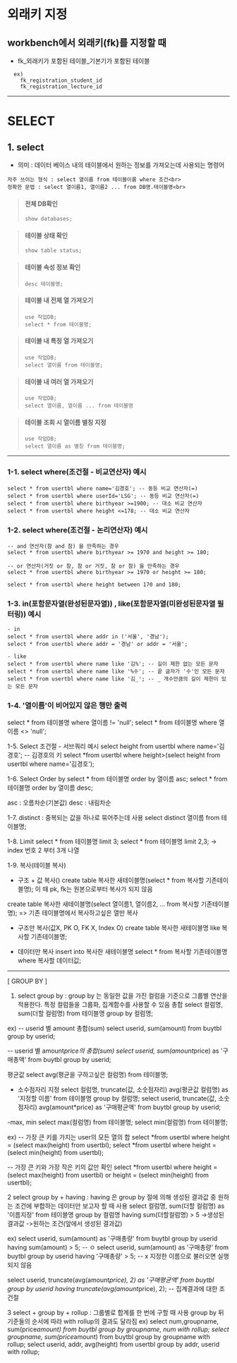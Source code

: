 # 외래키 지정<br>

## workbench에서 외래키(fk)를 지정할 때<br>

* fk_외래키가 포함된 테이블_기본기가 포함된 테이블

```
  ex)
	fk_registration_student_id
	fk_registration_lecture_id
```

<hr>

# SELECT<br>

## 1. select<br>

* 의미 : 데이터 베이스 내의 테이블에서 원하는 정보를 가져오는데 사용되는 명령어<br>

```
자주 쓰이는 형식 : select 열이름 from 테이블이름 where 조건<br>
정확한 문법 : select 열이름1, 열이름2 ... from DB명.테이블명<br>
```


> #### 전체 DB확인
>     show databases;

> #### 테이블 상태 확인
>     show table status;

> #### 테이블 속성 정보 확인
>     desc 테이블명;

> #### 테이블 내 전체 열 가져오기
>     use 작업DB;
>     select * from 테이블명;

> #### 테이블 내 특정 열 가져오기
>     use 작업DB;
>     select 열이름 from 테이블명;

> #### 테이블 내 여러 열 가져오기
>     use 작업DB;
>     select 열이름, 열이름 ... from 테이블명

> #### 테이블 조회 시 열이름 별칭 지정
>     use 작업DB;
>     select 열이름 as 별칭 from 테이블명;

<hr>

### 1-1. select where(조건절 - 비교연산자) 예시<br>

    select * from usertbl where name='김경호'; -- 동등 비교 연산자(=)
    select * from usertbl where userId='LSG'; -- 동등 비교 연산자(=)
    select * from usertbl where birthyear >=1900; -- 대소 비교 연산자
    select * from usertbl where height <=178; -- 대소 비교 연산자

### 1-2. select where(조건절 - 논리연산자) 예시

```
-- and 연산자(참 and 참) 을 만족하는 경우
select * from usertbl where birthyear >= 1970 and height >= 180;

-- or 연산자(거짓 or 참, 참 or 거짓, 참 or 참) 을 만족하는 경우 
select * from usertbl where birthyear >= 1970 or height >= 180; 

select * from usertbl where height between 170 and 180;
```


### 1-3. in(포함문자열(완성된문자열)) , like(포함문자열(미완성된문자열 필터링)) 예시<br>

```
- in
select * from usertbl where addr in ('서울', '경남');
select * from usertbl where addr = '경남' or addr = '서울';

- like
select * from usertbl where name like '김%'; -- 길이 제한 없는 모든 문자
select * from usertbl where name like '%수'; -- 끝 글자가 '수'인 모든 문자
select * from usertbl where name like '김_'; -- _ 개수만큼의 길이 제한이 있는 모든 문자
```

### 1-4. '열이름'이 비어있지 않은 행만 출력<br>

select * from 테이블명 where 열이름 != 'null';
select * from 테이블명 where 열이름 <> 'null';

1-5. Select 조건절 - 서브쿼리 예시
select height from usertbl where name='김경호'; -- 김경호의 키
select *from usertbl where height>(select height from usertbl where name='김경호');

1-6. Select Order by
select * from 테이블명 order by 열이름 asc;
select * from 테이블명 order by 열이름 desc;

asc : 오름차순(기본값)
desc : 내림차순

1-7. distinct : 중복되는 값을 하나로 묶어주는데 사용
select distinct 열이름 from 테이블명;

1-8. Limit
select * from 테이블명 limit 3;
select * from 테이블명 limit 2,3; -> index 번호 2 부터 3개 나열

1-9. 복사(테이블 복사)

* 구조 + 값 복사()
create table 복사한 새테이블명(select * from 복사할 기존테이블명);
	이 때 pk, fk는 원본으로부터 복사가 되지 않음

create table 복사한 새테이블명(select 열이름1, 열이름2, ... from 복사할 기존테이블명);
	=> 기존 테이블명에서 복사하고싶은 열만 복사

*  구조만 복사(값X, PK O, FK X, Index O)
create table 복사한 새테이블명 like 복사할 기존테이블명;

*  데이터만 복사
insert into 복사한 새테이블명 select * from 복사할 기존테이블명 where 복사할 데이터값;

--------------------------------------------------------------------------------------------
[ GROUP BY ]

1) select group by : group by 는 동일한 값을 가진 컬럼을 기준으로 그룹별 연산을 적용한다.
				  특정 컬럼들을 그룹화, 집계함수를 사용할 수 있음
총합
select 컬럼명, sum(더할 컬럼명) from 테이블명 group by 컬럼명;

ex)
-- userid 별 amount 총합(sum)
select userid, sum(amount) from buytbl group by userid;

-- userid 별 amount*price의 총합(sum)
select userid, sum(amount*price) as '구매총액' from buytbl group by userid;


평균값
select avg(평균을 구하고싶은 컬럼명) from 테이블명;

- 소수점자리 지정
select 컬럼명, truncate(값, 소숫점자리) avg(평균값 컬럼명) as '지정할 이름' from 테이블명 group by 컬럼명;
select userid, truncate(값, 소숫점자리) avg(amount*price) as '구매평균액' from buytbl group by userid;

-max, min
select max(컬럼명) from 테이블명;
select min(컬럼명) from 테이블명;

ex)
-- 가장 큰 키를 가지는 user의 모든 열의 합
select *from usertbl where height = (select max(height) from usertbl);
select *from usertbl where height = (select min(height) from usertbl);

-- 가장 큰 키와 가장 작은 키의 값만 확인
select *from usertbl where height = (select max(height) from usertbl) or height = (select min(height) from usertbl);


2 select group by + having : having 은 group by 절에 의해 생성된 결과값 중 원하는 조건에 부합하는 데이터만 보고자 할 때 사용
select 컬럼명, sum(더할 컬럼명) as '이름지정' from 테이블명 group by 컬럼명 having sum(더할컬럼명) > 5
		->생성된 결과값							->원하는 조건(앞에서 생성된 결과값)

ex)
select userid, sum(amount) as '구매총량' from buytbl group by userid having sum(amount) > 5; -- ㅇ
select userid, sum(amount) as '구매총량' from buytbl group by userid having '구매총량' > 5; -- x 지정한 이름으로 불러오면 실행되지 않음

select userid, truncate(avg(amount*price), 2) as '구매평균액' from buytbl group by userid having truncate(avg(amount*price), 2); -- 집계결과에 대한 조건절


3 select + group by + rollup : 그룹별로 합계를 한 번에 구할 때 사용
				group by 뒤 기준들의 순서에 따라 with rollup의 결과도 달라짐
ex)
select num,groupname, sum(price*amount) from buytbl group by groupname, num with rollup;
select groupname, sum(price*amount) from buytbl group by groupname with rollup;
select userid, addr, avg(height) from usertbl group by addr, userid with rollup;

